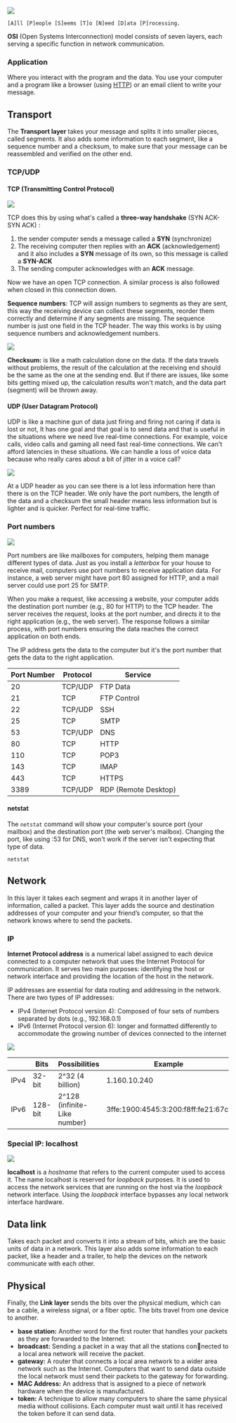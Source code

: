 ![](https://dl.dropbox.com/scl/fi/knd37i3rq2u7ky7k802om/Screenshot_12.png?rlkey=jygnky3o8nb5ubc8dftcy5mcq&row=2)

	[A]ll [P]eople [S]eems [T]o [N]eed [D]ata [P]rocessing.

**OSI** (Open Systems Interconnection) model consists of seven layers, each serving a specific function in network communication.
### Application

Where you interact with the program and the data. You use your computer and a program like a browser (using [HTTP](obsidian://open?vault=Notes&file=Networking%2FNetwork%20devops)) or an email client to write your message.

## Transport

The **Transport layer** takes your message and splits it into smaller pieces, called segments. It also adds some information to each segment, like a sequence number and a checksum, to make sure that your message can be reassembled and verified on the other end.

### TCP/UDP
#### TCP (Transmitting Control Protocol)

![](https://www.cloudflare.com/img/learning/cdn/tls-ssl/tcp-handshake-diagram.png)

TCP does this by using what's called a **three-way handshake** (SYN ACK-SYN ACK) :

1. the sender computer sends a message called a **SYN** (synchronize)
2. The receiving computer then replies with an **ACK** (acknowledgement) and it also includes a **SYN** message of its own, so this message is called a **SYN-ACK** 
3. The sending computer acknowledges with an **ACK** message.

Now we have an open TCP connection. A similar process is also followed when closed in this connection down.

**Sequence numbers**: TCP will assign numbers to segments as they are sent, this way the receiving device can collect these segments, reorder them correctly and determine if any segments are missing. The sequence number is just one field in the TCP header. The way this works is by using sequence numbers and acknowledgement numbers. 

![](https://media.tenor.com/ZyWq25EtZxYAAAAC/the-office-dwight-schrute.gif)

  
**Checksum:** is like a math calculation done on the data. If the data travels without problems, the result of the calculation at the receiving end should be the same as the one at the sending end. But if there are issues, like some bits getting mixed up, the calculation results won't match, and the data part (segment) will be thrown away.
#### UDP (User Datagram Protocol)

UDP is like a machine gun of data just firing and firing not caring if data is lost or not, It has one goal and that goal is to send data and that is useful in the situations where we need live real-time connections. For example, voice calls, video calls and gaming all need fast real-time connections. We can't afford latencies in these situations. We can handle a loss of voice data because who really cares about a bit of jitter in a voice call? 

![](https://skminhaj.files.wordpress.com/2016/02/92926-tcp_udp_headers.jpg)

At a UDP header as you can see there is a lot less information here than there is on the TCP header. We only have the port numbers, the length of the data and a checksum the small header means less information but is lighter and is quicker. Perfect for real-time traffic.

### Port numbers

![](https://media.tenor.com/BbrOTVqxTZsAAAAC/cats-animals.giff)

Port numbers are like mailboxes for computers, helping them manage different types of data. Just as you install a *letterbox* for your house to receive mail, computers use port numbers to receive application data. For instance, a web server might have port 80 assigned for HTTP, and a mail server could use port 25 for SMTP.

When you make a request, like accessing a website, your computer adds the destination port number (e.g., 80 for HTTP) to the TCP header. The server receives the request, looks at the port number, and directs it to the right application (e.g., the web server). The response follows a similar process, with port numbers ensuring the data reaches the correct application on both ends.

The IP address gets the data to the computer but it's the port number that gets the data to the right application.

| Port Number | Protocol   | Service       |
|-------------|------------|---------------|
| 20          | TCP/UDP    | FTP Data      |
| 21          | TCP        | FTP Control   |
| 22          | TCP/UDP    | SSH           |
| 25          | TCP        | SMTP          |
| 53          | TCP/UDP    | DNS           |
| 80          | TCP        | HTTP          |
| 110         | TCP        | POP3          |
| 143         | TCP        | IMAP          |
| 443         | TCP        | HTTPS         |
| 3389        | TCP/UDP    | RDP (Remote Desktop) |

#### netstat

The `netstat` command will show your computer's source port (your mailbox) and the destination port (the web server's mailbox). Changing the port, like using :53 for DNS, won't work if the server isn't expecting that type of data.

```shell
netstat
```
## Network

In this layer it takes each segment and wraps it in another layer of information, called a packet. This layer adds the source and destination addresses of your computer and your friend’s computer, so that the network knows where to send the packets.

### IP
**Internet Protocol address** is a numerical label assigned to each device connected to a computer network that uses the Internet Protocol for communication. It serves two main purposes: identifying the host or network interface and providing the location of the host in the network.

IP addresses are essential for data routing and addressing in the network. There are two types of IP addresses: 
- IPv4 (Internet Protocol version 4): Composed of four sets of numbers separated by dots (e.g., 192.168.0.1)
- IPv6 (Internet Protocol version 6): longer and formatted differently to accommodate the growing number of devices connected to the internet

![](https://www.webopedia.com/wp-content/uploads/2020/10/what-is-the-difference-between-ipv6-and-ipv4_5f85a8b80d255-2.jpeg)

| | Bits | Possibilities | Example |
|--| -- | -- | -- |
|IPv4| 32-bit | 2^32 (4 billion)| 1.160.10.240 |
|IPv6| 128-bit | 2^128 (infinite-Like number) | 3ffe:1900:4545:3:200:f8ff:fe21:67cf| 

### Special IP: localhost

![](https://fossbytes.com/wp-content/uploads/2016/10/localhost-127.0.0.1.jpg)

**localhost** is a *hostname* that refers to the current computer used to access it. The name localhost is reserved for *loopback* purposes. It is used to access the network services that are running on the host via the *loopback* network interface. Using the *loopback* interface bypasses any local network interface hardware.


## Data link

Takes each packet and converts it into a stream of bits, which are the basic units of data in a network. This layer also adds some information to each packet, like a header and a trailer, to help the devices on the network communicate with each other.

## Physical

Finally, the **Link layer** sends the bits over the physical medium, which can be a cable, a wireless signal, or a fiber optic. The bits travel from one device to another.

- **base station:** Another word for the first router that handles your packets as they are forwarded to the Internet. 
- **broadcast:** Sending a packet in a way that all the stations connected to a local area network will receive the packet. 
- **gateway:** A router that connects a local area network to a wider area network such as the Internet. Computers that want to send data outside the local network must send their packets to the gateway for forwarding. 
- **MAC Address:** An address that is assigned to a piece of network hardware when the device is manufactured. 
- **token:** A technique to allow many computers to share the same physical media without collisions. Each computer must wait until it has received the token before it can send data.